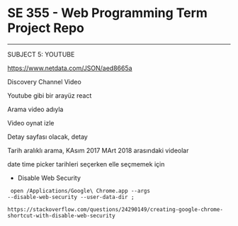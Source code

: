 # SE 355 - Web Programming Term Project Repo
- - - - - - - -
SUBJECT 5: YOUTUBE

https://www.netdata.com/JSON/aed8665a

Discovery Channel Video  

Youtube gibi bir arayüz react

Arama video adıyla

Video oynat izle  

Detay sayfası olacak, detay

Tarih aralıklı arama,  KAsım 2017   MArt 2018 arasındaki videolar

date time picker tarihleri seçerken elle seçmemek için

* Disable Web Security

<code> open /Applications/Google\ Chrome.app --args --disable-web-security --user-data-dir
	;</code>

	https://stackoverflow.com/questions/24290149/creating-google-chrome-shortcut-with-disable-web-security
